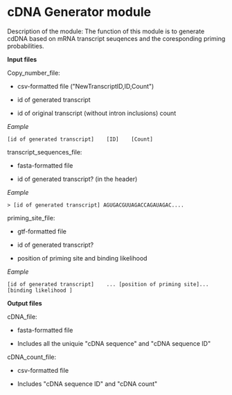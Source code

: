 # cDNA Generator module

Description of the module:
The function of this module is to generate cdDNA based on mRNA transcript seuqences and the coresponding priming probabilities. 


**Input files**

Copy_number_file:

- csv-formatted file ("NewTranscriptID,ID,Count")

- id of generated transcript

- id of original transcript (without intron inclusions)
count

_Eample_

`[id of generated transcript]    [ID]    [Count]`


transcript_sequences_file:

- fasta-formatted file 

- id of generated transcript? (in the header)

_Eample_

`> [id of generated transcript]
AGUGACGUUAGACCAGAUAGAC....`


priming_site_file:

- gtf-formatted file 

- id of generated transcript?

- position of priming site and binding likelihood 

_Eample_

`[id of generated transcript]    ... [position of priming site]... [binding likelihood ]`


**Output files**

cDNA_file:

- fasta-formatted file 

- Includes all the uniquie "cDNA sequence" and "cDNA sequence ID"



cDNA_count_file:

- csv-formatted file 

- Includes "cDNA sequence ID" and "cDNA count"






